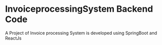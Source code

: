 # InvoiceprocessingSystem Backend Code

A Project of Invoice processing System is developed using SpringBoot and ReactJs

